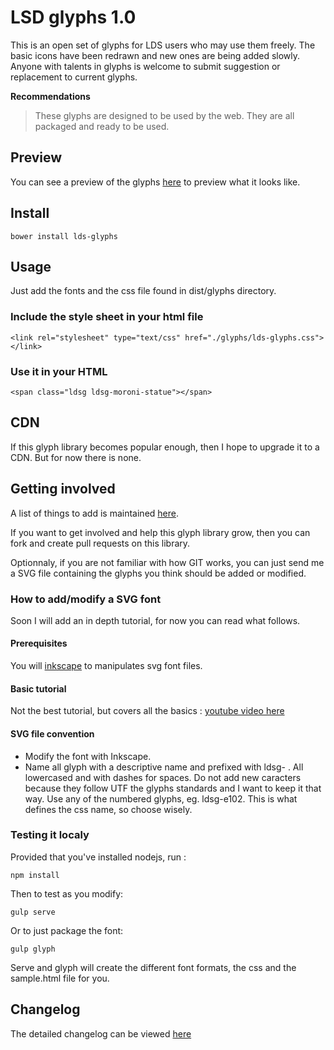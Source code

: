 # LSD glyphs 1.0 

This is an open set of glyphs for LDS users who may use them freely. The basic icons have been redrawn and new ones are being added slowly. 
Anyone with talents in glyphs is welcome to submit suggestion or replacement to current glyphs.

**Recommendations**
> These glyphs are designed to be used by the web. They are all packaged and ready to be used.

## Preview
You can see a preview of the glyphs [here](https://rawgit.com/idefy/lds-glyphs/master/dist/sample/sample.html) to preview what it looks like.

## Install
`bower install lds-glyphs`

## Usage
Just add the fonts and the css file found in dist/glyphs directory.

### Include the style sheet in your html file
    <link rel="stylesheet" type="text/css" href="./glyphs/lds-glyphs.css"></link>

### Use it in your HTML
	<span class="ldsg ldsg-moroni-statue"></span>

## CDN
If this glyph library becomes popular enough, then I hope to upgrade it to a CDN. But for now there is none.

## Getting involved
A list of things to add is maintained [here](todo.md).

If you want to get involved and help this glyph library grow, then you can fork and create pull requests on this library.

Optionnaly, if you are not familiar with how GIT works, you can just send me a SVG file containing the glyphs you think should be added or modified.

### How to add/modify a SVG font
Soon I will add an in depth tutorial, for now you can read what follows.

#### Prerequisites
You will [inkscape](https://inkscape.org/) to manipulates svg font files.

#### Basic tutorial
Not the best tutorial, but covers all the basics : [youtube video here](https://www.youtube.com/watch?v=_KX-e6sijGE)

#### SVG file convention
- Modify the font with Inkscape. 
- Name all glyph with a descriptive name and prefixed with ldsg- . All lowercased and with dashes for spaces.
Do not add new caracters because they follow UTF the glyphs standards and I want to keep it that way. Use any of the numbered glyphs, eg. ldsg-e102. This is what defines the css name, so choose wisely.


### Testing it localy
Provided that you've installed nodejs, run :

	npm install

Then to test as you modify:

	gulp serve

Or to just package the font:

	gulp glyph

Serve and glyph will create the different font formats, the css and the sample.html file for you.

## Changelog
The detailed changelog can be viewed [here](changelog.md)